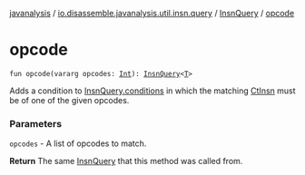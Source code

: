 [javanalysis](../../index.md) / [io.disassemble.javanalysis.util.insn.query](../index.md) / [InsnQuery](index.md) / [opcode](./opcode.md)

# opcode

`fun opcode(vararg opcodes: `[`Int`](https://kotlinlang.org/api/latest/jvm/stdlib/kotlin/-int/index.html)`): `[`InsnQuery`](index.md)`<`[`T`](index.md#T)`>`

Adds a condition to [InsnQuery.conditions](conditions.md) in which the matching [CtInsn](../../io.disassemble.javanalysis.insn/-ct-insn/index.md) must be of one of the given opcodes.

### Parameters

`opcodes` - A list of opcodes to match.

**Return**
The same [InsnQuery](index.md) that this method was called from.

